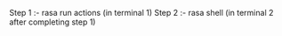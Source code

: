 Step 1 :- rasa run actions (in terminal 1)
Step 2 :- rasa shell (in terminal 2 after completing step 1)

